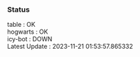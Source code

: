 ### Status


table : OK  
hogwarts : OK  
icy-bot : DOWN  
Latest Update : 2023-11-21 01:53:57.865332

